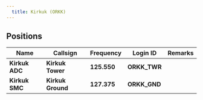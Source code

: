 ```yaml
---
  title: Kirkuk (ORKK)
---
```


## Positions

|    Name   | Callsign	| Frequency | Login ID | Remarks |
| --------- | --------	| ---------	| -------- | ------- |
| **Kirkuk ADC** | **Kirkuk Tower** | **125.550** | **ORKK_TWR** | |
| **Kirkuk SMC** | **Kirkuk Ground** | **127.375** | **ORKK_GND**	| |
